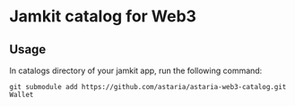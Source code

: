 # Jamkit catalog for Web3

## Usage

In catalogs directory of your jamkit app, run the following command:
```
git submodule add https://github.com/astaria/astaria-web3-catalog.git Wallet
```
